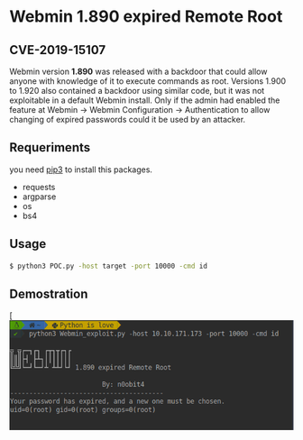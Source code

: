 # Webmin 1.890 expired Remote Root

## CVE-2019-15107

Webmin version **1.890** was released with a backdoor that could allow anyone with knowledge of it to execute commands as root. Versions 1.900 to 1.920 also contained a backdoor using similar code, but it was not exploitable in a default Webmin install. Only if the admin had enabled the feature at Webmin -> Webmin Configuration -> Authentication to allow changing of expired passwords could it be used by an attacker. 

## Requeriments

you need [pip3](https://help.dreamhost.com/hc/es/articles/115000699011-Usar-pip3-para-instalar-m%C3%B3dulos-de-Python3) to install this packages.

  - requests
  - argparse
  - os
  - bs4

## Usage

```bash
$ python3 POC.py -host target -port 10000 -cmd id
```
## Demostration

[![POC](https://raw.githubusercontent.com/n0obit4/Webmin_1.890-POC/master/Demostration.png?token=AJY45AX3R2OFKXBIFPWJQDS7LWKWE)
